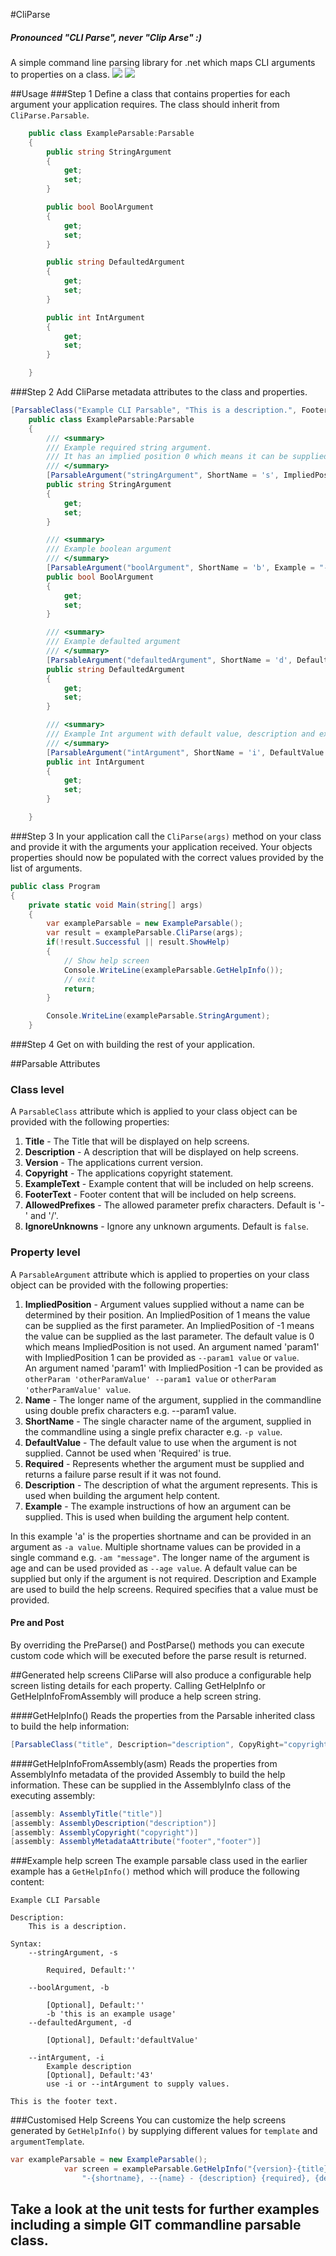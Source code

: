 

#CliParse
##### Pronounced "CLI Parse", never "Clip Arse" :)
A simple command line parsing library for .net which maps CLI arguments to properties on a class.
[<img src="https://img.shields.io/appveyor/ci/secretdeveloper/cliparse/master.svg">](https://ci.appveyor.com/project/SecretDeveloper/cliparse)
[<img src="https://img.shields.io/nuget/dt/cliparse.svg">](https://www.nuget.org/packages/CliParse/)

##Usage
###Step 1
Define a class that contains properties for each argument your application requires.  The class should inherit from `CliParse.Parsable`.

```c#
    public class ExampleParsable:Parsable
    {
        public string StringArgument
        {
            get;
            set;
        }

        public bool BoolArgument
        {
            get;
            set;
        }

        public string DefaultedArgument
        {
            get;
            set;
        }

        public int IntArgument
        {
            get;
            set;
        }

    }
```

###Step 2
Add CliParse metadata attributes to the class and properties.

```c#
[ParsableClass("Example CLI Parsable", "This is a description.", FooterText = "This is the footer text.")]
    public class ExampleParsable:Parsable
    {
        /// <summary>
        /// Example required string argument.
        /// It has an implied position 0 which means it can be supplied as the first unnamed parameter.
        /// </summary>
        [ParsableArgument("stringArgument", ShortName = 's', ImpliedPosition = 0, Required = true)]
        public string StringArgument
        {
            get;
            set;
        }

        /// <summary>
        /// Example boolean argument
        /// </summary>
        [ParsableArgument("boolArgument", ShortName = 'b', Example = "-b 'this is an example usage'")]
        public bool BoolArgument
        {
            get;
            set;
        }

        /// <summary>
        /// Example defaulted argument
        /// </summary>
        [ParsableArgument("defaultedArgument", ShortName = 'd', DefaultValue = "defaultValue")]
        public string DefaultedArgument
        {
            get;
            set;
        }

        /// <summary>
        /// Example Int argument with default value, description and example meta information.
        /// </summary>
        [ParsableArgument("intArgument", ShortName = 'i', DefaultValue = 43, Description = "Example description", Example = "use -i or --intArgument to supply values.")]
        public int IntArgument
        {
            get;
            set;
        }

    }
```

###Step 3
In your application call the `CliParse(args)` method on your class and provide it with the arguments your application received.  Your objects properties should now be populated with the correct values provided by the list of arguments.
```c#
public class Program
{
    private static void Main(string[] args)
    {
        var exampleParsable = new ExampleParsable();
        var result = exampleParsable.CliParse(args);
        if(!result.Successful || result.ShowHelp)
        {
            // Show help screen
            Console.WriteLine(exampleParsable.GetHelpInfo());         
            // exit
            return;
        }

        Console.WriteLine(exampleParsable.StringArgument);
    }

```

###Step 4
Get on with building the rest of your application.

##Parsable Attributes

### Class level
A `ParsableClass` attribute which is applied to your class object can be provided with the following properties:  
1. **Title** - The Title that will be displayed on help screens.  
2. **Description** - A description that will be displayed on help screens.  
3. **Version** - The applications current version.  
4. **Copyright** - The applications copyright statement.  
5. **ExampleText** - Example content that will be included on help screens.  
6. **FooterText** - Footer content that will be included on help screens.  
7. **AllowedPrefixes** - The allowed parameter prefix characters. Default is '-' and '/'.  
8. **IgnoreUnknowns** - Ignore any unknown arguments. Default is `false`.

### Property level
A `ParsableArgument` attribute which is applied to properties on your class object can be provided with the following properties:  
1. **ImpliedPosition** - Argument values supplied without a name can be determined by their position.
An ImpliedPosition of 1 means the value can be supplied as the first parameter.
An ImpliedPosition of -1 means the value can be supplied as the last parameter.
The default value is 0 which means ImpliedPosition is not used.
An argument named 'param1' with ImpliedPosition 1 can be provided as
`--param1 value` or `value`.  
An argument named 'param1' with ImpliedPosition -1 can be provided as
`otherParam 'otherParamValue' --param1 value` or `otherParam 'otherParamValue' value`.  
2. **Name** - The longer name of the argument, supplied in the commandline using double prefix characters e.g. --param1 value.  
3. **ShortName** - The single character name of the argument, supplied in the commandline using a single prefix character e.g. `-p value`.  
4. **DefaultValue** - The default value to use when the argument is not supplied. Cannot be used when 'Required' is true.  
5. **Required** - Represents whether the argument must be supplied and returns a failure parse result if it was not found.  
6. **Description** - The description of what the argument represents.  This is used when building the argument help content.  
7. **Example** - The example instructions of how an argument can be supplied.  This is used when building the argument help content.  

In this example 'a' is the properties shortname and can be provided in an argument as `-a value`.  Multiple shortname values can be provided in a single command e.g. `-am "message"`.
The longer name of the argument is age and can be used provided as `--age value`.
A default value can be supplied but only if the argument is not required.
Description and Example are used to build the help screens.
Required specifies that a value must be provided.

#### Pre and Post
By overriding the PreParse() and PostParse() methods you can execute custom code which will be executed before the parse result is returned.

##Generated help screens
CliParse will also produce a configurable help screen listing details for each property.  Calling GetHelpInfo or GetHelpInfoFromAssembly will produce a help screen string.

####GetHelpInfo()
Reads the properties from the Parsable inherited class to build the help information:
```c#
[ParsableClass("title", Description="description", CopyRight="copyright", FooterText = "footer")]    
```

####GetHelpInfoFromAssembly(asm)
Reads the properties from AssemblyInfo metadata of the provided Assembly to build the help information.  These can be supplied in the AssemblyInfo class of the executing assembly:
```c#
[assembly: AssemblyTitle("title")]
[assembly: AssemblyDescription("description")]
[assembly: AssemblyCopyright("copyright")]
[assembly: AssemblyMetadataAttribute("footer","footer")]
```

###Example help screen
The example parsable class used in the earlier example has a ```GetHelpInfo()``` method which will produce the following content:
```
Example CLI Parsable 

Description:
    This is a description.    

Syntax:
    --stringArgument, -s    
        
        Required, Default:''
        
    --boolArgument, -b    
        
        [Optional], Default:''
        -b 'this is an example usage'
    --defaultedArgument, -d    
        
        [Optional], Default:'defaultValue'
        
    --intArgument, -i    
        Example description
        [Optional], Default:'43'
        use -i or --intArgument to supply values.

This is the footer text.
```

###Customised Help Screens
You can customize the help screens generated by ```GetHelpInfo()``` by supplying different values for ```template``` and ```argumentTemplate```.

```c#
var exampleParsable = new ExampleParsable();
            var screen = exampleParsable.GetHelpInfo("{version}-{title}-\r\n{syntax}\r\n{description}\r\n{footer}",
                "-{shortname}, --{name} - {description} {required}, {defaultvalue}, {example}");
```

## Take a look at the unit tests for further examples including a simple GIT commandline parsable class.
